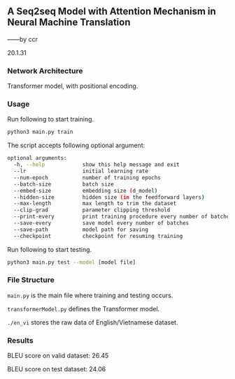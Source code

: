 ## A Seq2seq Model with Attention Mechanism in Neural Machine Translation

——by ccr

20.1.31

### Network Architecture

Transformer model, with positional encoding.

### Usage

Run following to start training.

```bash
python3 main.py train
```

The script accepts following optional argument:

```bash
optional arguments:
  -h, --help            show this help message and exit
  --lr                  initial learning rate
  --num-epoch           number of training epochs
  --batch-size          batch size
  --embed-size          embedding size (d_model)
  --hidden-size         hidden size (in the feedforward layers)
  --max-length          max length to trim the dataset
  --clip-grad           parameter clipping threshold
  --print-every         print training procedure every number of batches
  --save-every          save model every number of batches
  --save-path           model path for saving
  --checkpoint          checkpoint for resuming training
```

Run following to start testing.

```bash
python3 main.py test --model [model file]
```

### File Structure

`main.py` is the main file where training and testing occurs.

`transformerModel.py` defines the Transformer model.

`./en_vi` stores the raw data of English/Vietnamese dataset.

### Results

BLEU score on valid dataset: 26.45

BLEU score on test dataset: 24.06
